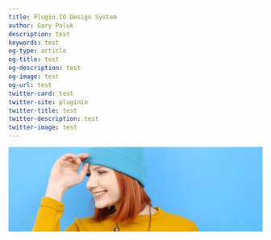 ```yaml
---
title: Plugin.IO Design System
author: Gary Paluk
description: test
keywords: test
og-type: article
og-title: test
og-description: test
og-image: test
og-url: test
twitter-card: test
twitter-site: pluginio
twitter-title: test
twitter-description: test
twitter-image: test
---
```


![A Plugin.IO branded banner that shows a young woman in front of a vivid blue background.](https://raw.githubusercontent.com/pluginio/static-content/main/lang/en/docs/v1/images/header_banner.jpg)
